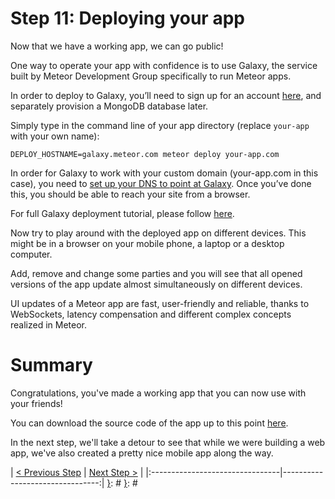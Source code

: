 [{]: <region> (header)
# Step 11: Deploying your app
[}]: #
[{]: <region> (body)
Now that we have a working app, we can go public!

One way to operate your app with confidence is to use Galaxy, the service built by Meteor Development Group specifically to run Meteor apps.

In order to deploy to Galaxy, you’ll need to sign up for an account [here](https://www.meteor.com/galaxy/signup), and separately provision a MongoDB database later.

Simply type in the command line of your app directory
(replace `your-app` with your own name):

    DEPLOY_HOSTNAME=galaxy.meteor.com meteor deploy your-app.com

In order for Galaxy to work with your custom domain (your-app.com in this case), you need to [set up your DNS to point at Galaxy](https://galaxy.meteor.com/help/configuring-dns). Once you’ve done this, you should be able to reach your site from a browser.

For full Galaxy deployment tutorial, please follow [here](http://guide.meteor.com/deployment.html#deployment-options).

Now try to play around with the deployed app on different devices.
This might be in a browser on your mobile phone, a laptop or a desktop computer.

Add, remove and change some parties and you will see that all opened versions of the app update
almost simultaneously on different devices.

UI updates of a Meteor app are fast, user-friendly and reliable,
thanks to WebSockets, latency compensation and different complex concepts realized in Meteor.

# Summary

Congratulations, you've made a working app that you can now use with your friends!

You can download the source code of the app up to this point [here](https://github.com/Urigo/meteor-angular2.0-socially/archive/step_09.zip).

In the next step, we'll take a detour to see that while we were building a web app, we've also created a pretty nice mobile app along the way.

[}]: #
[{]: <region> (footer)
[{]: <helper> (nav_step)
| [< Previous Step](step10.md) | [Next Step >](step12.md) |
|:--------------------------------|--------------------------------:|
[}]: #
[}]: #